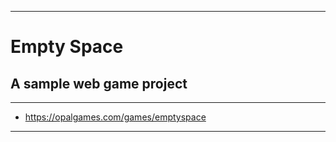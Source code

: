 ------------------------------------------------------------
# Empty Space
## A sample web game project
------------------------------------------------------------
* https://opalgames.com/games/emptyspace
------------------------------------------------------------